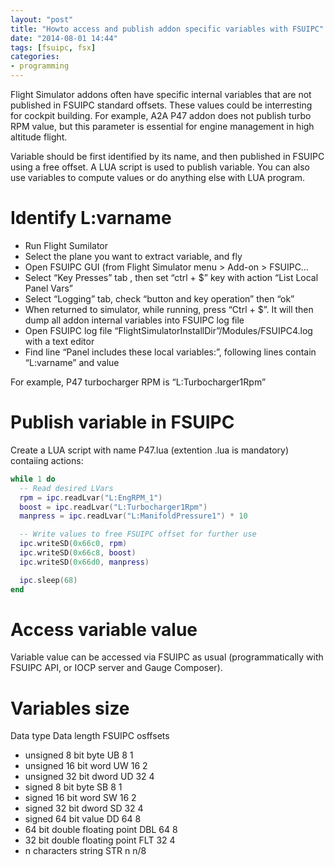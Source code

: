 ```yaml
---
layout: "post"
title: "Howto access and publish addon specific variables with FSUIPC"
date: "2014-08-01 14:44"
tags: [fsuipc, fsx]
categories:
- programming
---
```

Flight Simulator addons often have specific internal variables that are not published in FSUIPC standard offsets. These values could be interresting for cockpit building. For example, A2A P47 addon does not publish turbo RPM value, but this parameter is essential for engine management in high altitude flight.

Variable should be first identified by its name, and then published in FSUIPC using a free offset. A LUA script is used to publish variable. You can also use variables to compute values or do anything else with LUA program.

# Identify L:varname

- Run Flight Sumilator
- Select the plane you want to extract variable, and fly
- Open FSUIPC GUI (from Flight Simulator menu > Add-on > FSUIPC…
- Select “Key Presses” tab , then set “ctrl + $” key with action “List Local Panel Vars”
- Select “Logging” tab, check “button and key operation” then “ok”
- When returned to simulator, while running, press “Ctrl + $”. It will then dump all addon internal variables into FSUIPC log file
- Open FSUIPC log file “FlightSimulatorInstallDir”/Modules/FSUIPC4.log with a text editor
- Find line “Panel includes these local variables:”, following lines contain “L:varname” and value

For example, P47 turbocharger RPM is “L:Turbocharger1Rpm”

# Publish variable in FSUIPC

Create a LUA script with name P47.lua (extention .lua is mandatory) contaiing actions:
```lua
while 1 do
  -- Read desired LVars
  rpm = ipc.readLvar("L:EngRPM_1")
  boost = ipc.readLvar("L:Turbocharger1Rpm")
  manpress = ipc.readLvar("L:ManifoldPressure1") * 10

  -- Write values to free FSUIPC offset for further use
  ipc.writeSD(0x66c0, rpm)
  ipc.writeSD(0x66c8, boost)
  ipc.writeSD(0x66d0, manpress)

  ipc.sleep(68)
end
```

# Access variable value

Variable value can be accessed via FSUIPC as usual (programmatically with FSUIPC API, or IOCP server and Gauge Composer).

# Variables size
Data type Data length FSUIPC osffsets
- unsigned 8 bit byte UB 8 1
- unsigned 16 bit word UW 16 2
- unsigned 32 bit dword UD 32 4
- signed 8 bit byte SB 8 1
- signed 16 bit word SW 16 2
- signed 32 bit dword SD 32 4
- signed 64 bit value DD 64 8
- 64 bit double floating point DBL 64 8
- 32 bit double floating point FLT 32 4
- n characters string STR n n/8
